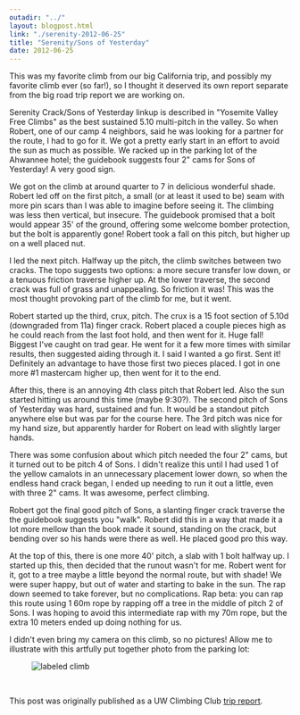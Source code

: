 ```yaml
---
outadir: "../"
layout: blogpost.html
link: "./serenity-2012-06-25"
title: "Serenity/Sons of Yesterday"
date: 2012-06-25
---
```


This was my favorite climb from our big California trip, and possibly my favorite climb ever (so far!), so I thought it deserved its own report separate from the big road trip report we are working on.

Serenity Crack/Sons of Yesterday linkup is described in "Yosemite Valley Free Climbs" as the best sustained 5.10 multi-pitch in the valley. So when Robert, one of our camp 4 neighbors, said he was looking for a partner for the route, I had to go for it. We got a pretty early start in an effort to avoid the sun as much as possible. We racked up in the parking lot of the Ahwannee hotel; the guidebook suggests four 2" cams for Sons of Yesterday! A very good sign. 

We got on the climb at around quarter to 7 in delicious wonderful shade. Robert led off on the first pitch, a small (or at least it used to be) seam with more pin scars than I was able to imagine before seeing it. The climbing was less then vertical, but insecure. The guidebook promised that a bolt would appear 35' of the ground, offering some welcome bomber protection, but the bolt is apparently gone! Robert took a fall on this pitch, but higher up on a well placed nut.

I led the next pitch. Halfway up the pitch, the climb switches between two cracks. The topo suggests two options: a more secure transfer low down, or a tenuous friction traverse higher up. At the lower traverse, the second crack was full of grass and unappealing. So friction it was! This was the most thought provoking part of the climb for me, but it went.

Robert started up the third, crux, pitch. The crux is a 15 foot section of 5.10d (downgraded from 11a) finger crack. Robert placed a couple pieces high as he could reach from the last foot hold, and then went for it. Huge fall! Biggest I've caught on trad gear. He went for it a few more times with similar results, then suggested aiding through it. I said I wanted a go first. Sent it! Definitely an advantage to have those first two pieces placed. I got in one more #1 mastercam higher up, then went for it to the end.

After this, there is an annoying 4th class pitch that Robert led. Also the sun started hitting us around this time (maybe 9:30?). The second pitch of Sons of Yesterday was hard, sustained and fun. It would be a standout pitch anywhere else but was par for the course here. The 3rd pitch was nice for my hand size, but apparently harder for Robert on lead with slightly larger hands.

There was some confusion about which pitch needed the four 2" cams, but it turned out to be pitch 4 of Sons. I didn't realize this until I had used 1 of the yellow camalots in an unnecessary placement lower down, so when the endless hand crack began, I ended up needing to run it out a little, even with three 2" cams. It was awesome, perfect climbing.

Robert got the final good pitch of Sons, a slanting finger crack traverse the the guidebook suggests you "walk". Robert did this in a way that made it a lot more mellow than the book made it sound, standing on the crack, but bending over so his hands were there as well. He placed good pro this way.

At the top of this, there is one more 40' pitch, a slab with 1 bolt halfway up. I started up this, then decided that the runout wasn't for me. Robert went for it, got to a tree maybe a little beyond the normal route, but with shade! We were super happy, but out of water and starting to bake in the sun. The rap down seemed to take forever, but no complications. Rap beta: you can rap this route using 1 60m rope by rapping off a tree in the middle of pitch 2 of Sons. I was hoping to avoid this intermediate rap with my 70m rope, but the extra 10 meters ended up doing nothing for us.

I didn't even bring my camera on this climb, so no pictures! Allow me to illustrate with this artfully put together photo from the parking lot:

<figure class='special'><img class='special' src="image1.jpg" alt="labeled climb"></figure>

<br><p class='attribution'>This post was originally published as a UW Climbing Club [trip report](http://students.washington.edu/climb/forum/viewtopic.php?f=27&t=6940).</p>

